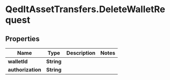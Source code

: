 # QedItAssetTransfers.DeleteWalletRequest

## Properties
Name | Type | Description | Notes
------------ | ------------- | ------------- | -------------
**walletId** | **String** |  | 
**authorization** | **String** |  | 



